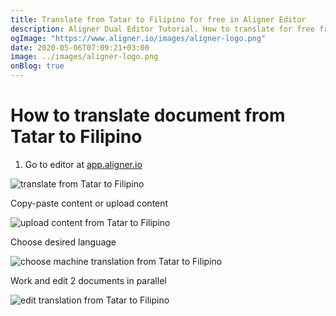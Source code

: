 ```yaml
---
title: Translate from Tatar to Filipino for free in Aligner Editor
description: Aligner Dual Editor Tutorial. How to translate for free from Tatar to Filipino. Aligner is multilingual document management platform. 
ogImage: "https://www.aligner.io/images/aligner-logo.png"
date: 2020-05-06T07:09:21+03:00
image: ../images/aligner-logo.png
onBlog: true
---
```


# How to translate document from Tatar to Filipino

1. Go to editor at [app.aligner.io](https://app.aligner.io "Aligner App web page")

![translate from Tatar to Filipino](../aligner-blank-editor.png "translate from Tatar to Filipino")

Copy-paste content or upload content

![upload content from Tatar to Filipino](../aligner-uploaded-document.png "upload content from Tatar to Filipino")

Choose desired language

![choose machine translation from Tatar to Filipino](../aligner-language-dropdown.png "choose machine translation from Tatar to Filipino")

Work and edit 2 documents in parallel

![edit translation from Tatar to Filipino](../aligner-double-sitded-editor.png "edit translation from Tatar to Filipino")

